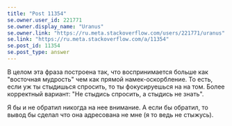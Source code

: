 ```yaml
---
title: "Post 11354"
se.owner.user_id: 221771
se.owner.display_name: "Uranus"
se.owner.link: "https://ru.meta.stackoverflow.com/users/221771/uranus"
se.link: "https://ru.meta.stackoverflow.com/a/11354"
se.post_id: 11354
se.post_type: answer
---
```

<p>В целом эта фраза построена так, что воспринимается больше как &quot;восточная мудрость&quot; чем как прямой намек-оскорбление. То есть, если уж ты стыдишься спросить, то ты фокусируешься на на том. Более корректный вариант: &quot;Не стыдись спросить, а стыдись не знать&quot;.</p>
<p>Я бы и не обратил никогда на нее внимание. А если бы обратил, то вывод бы сделал что она адресована не мне (я то ведь не стыжусь).</p>
